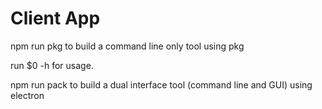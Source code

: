 # Client App

npm run pkg to build a command line only tool using pkg

run \$0 -h for usage.

npm run pack to build a dual interface tool (command line and GUI) using
electron
